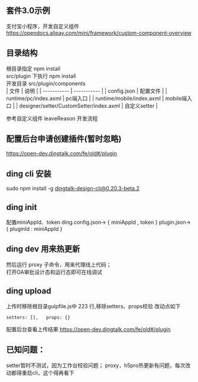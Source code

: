 ## 套件3.0示例
支付宝小程序，开发自定义组件
https://opendocs.alipay.com/mini/framework/custom-component-overview

## 目录结构 
根目录指定 npm install   
src/plugin 下执行 npm install   
开发目录 src/plugin/components  
| 文件      | 说明 |
| ----------- | ----------- |
| config.json      | 配置文件       |
| runtime/pc/index.axml   | pc端入口        |
| runtime/mobile/index.axml | mobile端入口 |
| designer/setter/CustomSetter/index.axml | 自定义setter |

参考自定义组件 leaveReason 开发流程

## 配置后台申请创建插件(暂时忽略)
https://open-dev.dingtalk.com/fe/old#/plugin

## ding cli 安装
sudo npm install -g dingtalk-design-cli@0.20.3-beta.2

## ding init
配置miniAppId、token
ding.config.json->  { miniAppId , token }
plugin.json-> { pluginId : miniAppId }

## ding dev 用来热更新
然后运行 proxy 子命令，用来代理线上代码；  
打开OA审批设计态和运行态即可在线调试

## ding upload

上传时移除根目录gulpfile.js中 223 行,移除setters、props校验
改动点如下

`setters: [],  
props: {}`

配置后台查看上传结果
https://open-dev.dingtalk.com/fe/old#/plugin

## 已知问题：
setter暂时不测试，因为工作台校验问题；
proxy，h5pro热更新有问题，每次改动都得重启cli，这个得再看下
